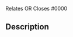 <!--- If your PR fully resolves and should automatically close the linked issue, use Closes. Otherwise, use Relates --->
Relates OR Closes #0000

## Description
<!-- Short description about the change, what have you done? -->
